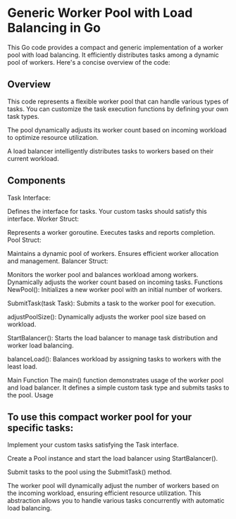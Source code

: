 # Generic Worker Pool with Load Balancing in Go
This Go code provides a compact and generic implementation of a worker pool with load balancing. It efficiently distributes tasks among a dynamic pool of workers. Here's a concise overview of the code:

## Overview
This code represents a flexible worker pool that can handle various types of tasks. You can customize the task execution functions by defining your own task types.

The pool dynamically adjusts its worker count based on incoming workload to optimize resource utilization.

A load balancer intelligently distributes tasks to workers based on their current workload.

## Components
Task Interface:

Defines the interface for tasks. Your custom tasks should satisfy this interface.
Worker Struct:

Represents a worker goroutine.
Executes tasks and reports completion.
Pool Struct:

Maintains a dynamic pool of workers.
Ensures efficient worker allocation and management.
Balancer Struct:

Monitors the worker pool and balances workload among workers.
Dynamically adjusts the worker count based on incoming tasks.
Functions
NewPool(): Initializes a new worker pool with an initial number of workers.

SubmitTask(task Task): Submits a task to the worker pool for execution.

adjustPoolSize(): Dynamically adjusts the worker pool size based on workload.

StartBalancer(): Starts the load balancer to manage task distribution and worker load balancing.

balanceLoad(): Balances workload by assigning tasks to workers with the least load.

Main Function
The main() function demonstrates usage of the worker pool and load balancer. It defines a simple custom task type and submits tasks to the pool.
Usage
## To use this compact worker pool for your specific tasks:

Implement your custom tasks satisfying the Task interface.

Create a Pool instance and start the load balancer using StartBalancer().

Submit tasks to the pool using the SubmitTask() method.

The worker pool will dynamically adjust the number of workers based on the incoming workload, ensuring efficient resource utilization. This abstraction allows you to handle various tasks concurrently with automatic load balancing.




